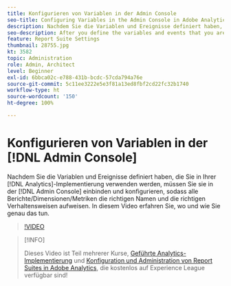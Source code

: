 ```yaml
---
title: Konfigurieren von Variablen in der Admin Console
seo-title: Configuring Variables in the Admin Console in Adobe Analytics
description: Nachdem Sie die Variablen und Ereignisse definiert haben, die Sie in Ihrer Analytics-Implementierung verwenden werden, müssen Sie sie in der Admin Console einbinden und konfigurieren, sodass alle Berichte/Dimensionen/Metriken die richtigen Namen und Verhaltensweisen aufweisen. In diesem Video erfahren Sie, wo und wie Sie genau das tun.
seo-description: After you define the variables and events that you are going to use in your Analytics implementation, you will need to go in and configure them in the Admin Console, so that the reports/dimensions/metrics all have the right names and behavior. This video shows you where and how to do just that. Adobe Analytics
feature: Report Suite Settings
thumbnail: 28755.jpg
kt: 3582
topic: Administration
role: Admin, Architect
level: Beginner
exl-id: 6bbca02c-e788-431b-bcdc-57cda794a76e
source-git-commit: 5c11ee3222e5e3f81a13ed8fbf2cd22fc32b1740
workflow-type: ht
source-wordcount: '150'
ht-degree: 100%

---
```


# Konfigurieren von Variablen in der [!DNL Admin Console]

Nachdem Sie die Variablen und Ereignisse definiert haben, die Sie in Ihrer [!DNL Analytics]-Implementierung verwenden werden, müssen Sie sie in der [!DNL Admin Console] einbinden und konfigurieren, sodass alle Berichte/Dimensionen/Metriken die richtigen Namen und die richtigen Verhaltensweisen aufweisen. In diesem Video erfahren Sie, wo und wie Sie genau das tun.

>[!VIDEO](https://video.tv.adobe.com/v/28755/?quality=12)

>[!INFO]
>
> Dieses Video ist Teil mehrerer Kurse, [Geführte Analytics-Implementierung](https://experienceleague.adobe.com/?recommended=Analytics-D-1-2019.1&amp;lang=de) und [Konfiguration und Administration von Report Suites in Adobe Analytics](https://experienceleague.adobe.com/?recommended=Analytics-A-1-2021.1.administration&amp;lang=de), die kostenlos auf Experience League verfügbar sind!
